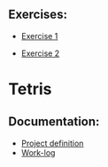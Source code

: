 
## Exercises:

* [Exercise 1](https://github.com/KalleHahl/ot-harjoitustyo/tree/main/laskarit/viikko1)

* [Exercise 2](https://github.com/KalleHahl/ot-harjoitustyo/tree/main/laskarit/viikko2)

# Tetris
## Documentation:
* [Project definition](https://github.com/KalleHahl/ot-harjoitustyo/blob/main/dokumentaatio/vaatimusm%C3%A4%C3%A4rittely.md)
* [Work-log](https://github.com/KalleHahl/ot-harjoitustyo/blob/main/dokumentaatio/tuntikirjanpito.md)
